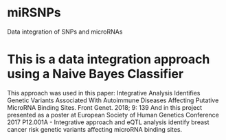 # miRSNPs
Data integration of SNPs and microRNAs
# This is a data integration approach using a Naive Bayes Classifier
This approach was used in this paper: Integrative Analysis Identifies Genetic Variants Associated With Autoimmune Diseases Affecting Putative MicroRNA Binding Sites. Front Genet. 2018; 9: 139
And in this project presented as a poster at European Society of Human Genetics Conference 2017
P12.001A - Integrative approach and eQTL analysis identify breast cancer risk genetic variants affecting microRNA binding sites.
